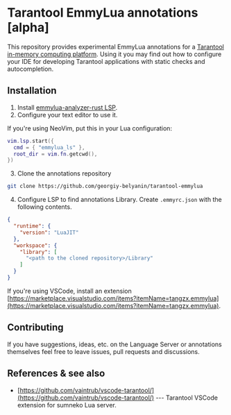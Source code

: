 # Tarantool EmmyLua annotations [alpha]

This repository provides experimental EmmyLua annotations for a [Tarantool in-memory computing platform](https://github.com/tarantool/tarantool).
Using it you may find out how to configure your IDE for developing Tarantool applications with static checks and autocompletion.

## Installation

1. Install [emmylua-analyzer-rust LSP](https://github.com/CppCXY/emmylua-analyzer-rust).
2. Configure your text editor to use it.

If you're using NeoVim, put this in your Lua configuration:
```lua
vim.lsp.start({
  cmd = { "emmylua_ls" },
  root_dir = vim.fn.getcwd(),
})
```
3. Clone the annotations repository
```bash
git clone https://github.com/georgiy-belyanin/tarantool-emmylua
```
4. Configure LSP to find annotations Library. Create `.emmyrc.json` with the following contents.
```json
{
  "runtime": {
    "version": "LuaJIT"
  },
  "workspace": {
    "library": [
      "<path to the cloned repository>/Library"
    ]
  }
}
```

If you're using VSCode, install an extension [https://marketplace.visualstudio.com/items?itemName=tangzx.emmylua](https://marketplace.visualstudio.com/items?itemName=tangzx.emmylua).

## Contributing

If you have suggestions, ideas, etc. on the Language Server or annotations themselves feel free to leave issues, pull requests and discussions.

## References & see also

* [https://github.com/vaintrub/vscode-tarantool/](https://github.com/vaintrub/vscode-tarantool/) --- Tarantool VSCode extension for sumneko Lua server.
